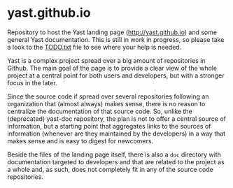 yast.github.io
==============

Repository to host the Yast landing page (http://yast.github.io) and some
general Yast documentation. This is still in work in progress, so please
take a look to the [TODO.txt](TODO.txt) file to see where your help is needed.

Yast is a complex project spread over a big amount of repositories in Github. 
The main goal of the page is to provide a clear view of the whole project at a
central point for both users and developers, but with a stronger focus in the
later.

Since the source code if spread over several repositories following an
organization that (almost always) makes sense, there is no reason to centralize
the documentation of that source code. So, unlike the (deprecated) yast-doc
repository, the plan is not to offer a central source of information, but a
starting point that aggregates links to the sources of information (whenever are
they maintained by the developers) in a way that makes sense and is easy to
digest for newcomers.

Beside the files of the landing page itself, there is also a ```doc``` directory
with documentation targeted to developers and that are related to the project as
a whole and, as such, does not completely fit in any of the source code
repositories.
